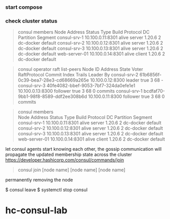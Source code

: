 
### start compose


### check cluster status


> consul members
Node           Address           Status  Type    Build   Protocol  DC         Partition  Segment
consul-srv-1   10.100.0.11:8301  alive   server  1.20.6  2         dc-docker  default    <all>
consul-srv-2   10.100.0.12:8301  alive   server  1.20.6  2         dc-docker  default    <all>
consul-srv-3   10.100.0.13:8301  alive   server  1.20.6  2         dc-docker  default    <all>
web-server-01  10.100.0.14:8301  alive   client  1.20.6  2         dc-docker  default    <default>

> consul operator raft list-peers
Node          ID                                    Address           State     Voter  RaftProtocol  Commit Index  Trails Leader By
consul-srv-2  61b6856f-0c39-bea7-28e3-cd68669a265e  10.100.0.12:8300  leader    true   3             68            -
consul-srv-3  40fe4082-bbef-9053-7bf7-324da0efe1e1  10.100.0.13:8300  follower  true   3             68            0 commits
consul-srv-1  bcdfaf70-9bb1-98f8-8589-ddf2ee308b6d  10.100.0.11:8300  follower  true   3             68            0 commits

> consul members                 
Node           Address           Status  Type    Build   Protocol  DC         Partition  Segment
consul-srv-1   10.100.0.11:8301  alive   server  1.20.6  2         dc-docker  default    <all>
consul-srv-2   10.100.0.12:8301  alive   server  1.20.6  2         dc-docker  default    <all>
consul-srv-3   10.100.0.13:8301  alive   server  1.20.6  2         dc-docker  default    <all>
web-server-01  10.100.0.14:8301  alive   client  1.20.6  2         dc-docker  default    <default>



let consul agents start knowing each other, the gossip communication will propagate the updated membership state across the cluster
https://developer.hashicorp.com/consul/commands/join

> consul join [node name] [node name] [node name]

permanently removing the node

$ consul leave
$ systemctl stop consul

# hc-consul-lab

